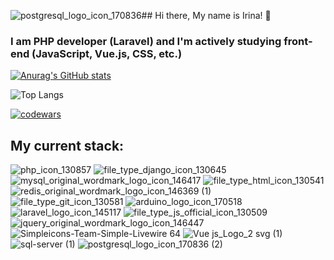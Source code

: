 ![postgresql_logo_icon_170836](https://github.com/XenoProxy/XenoProxy/assets/44860152/c0c66175-3ac8-4934-a66a-82158415a47d)## Hi there, My name is Irina! 👋

### I am PHP developer (Laravel) and I'm actively studying front-end (JavaScript, Vue.js, CSS, etc.)




[![Anurag's GitHub stats](https://github-readme-stats.vercel.app/api?username=xenoproxy&theme=radical&show_icons=true&hide=issues,contribs)](https://github.com/anuraghazra/github-readme-stats)

![Top Langs](https://github-readme-stats.vercel.app/api/top-langs/?username=xenoproxy&hide_progress=true)

[![codewars](https://www.codewars.com/users/XenoProxy/badges/large)](https://www.codewars.com/users/XenoProxy)   


## My current stack:</br>

![php_icon_130857](https://user-images.githubusercontent.com/44860152/212623094-0855507b-82dd-4971-b2d1-f26fa8d57e45.png)
![file_type_django_icon_130645](https://user-images.githubusercontent.com/44860152/212623095-a9573b47-e133-4eb0-b099-3b7e1b57fadd.png)
![mysql_original_wordmark_logo_icon_146417](https://user-images.githubusercontent.com/44860152/212623331-e4308e49-43a4-48fa-9d3d-41a21738956f.png)
![file_type_html_icon_130541](https://user-images.githubusercontent.com/44860152/212623333-7fcaa6f2-11db-4fd8-859b-483cdc500042.png)
![redis_original_wordmark_logo_icon_146369 (1)](https://user-images.githubusercontent.com/44860152/212624349-10271041-65be-43ac-b135-4236d1b205cd.png)
![file_type_git_icon_130581](https://user-images.githubusercontent.com/44860152/212624351-33db2df4-b8ad-4eaf-889f-fb43deaa1870.png)
![arduino_logo_icon_170518](https://user-images.githubusercontent.com/44860152/212624645-8e0b8389-e97e-471a-8114-d22016432a25.png)
![laravel_logo_icon_145117](https://github.com/XenoProxy/XenoProxy/assets/44860152/eed6525b-430e-405d-8b6c-a55827d3cd1f)
![file_type_js_official_icon_130509](https://github.com/XenoProxy/XenoProxy/assets/44860152/048b2262-1fad-4ecf-9c2d-72c5cb6cf9dc)
![jquery_original_wordmark_logo_icon_146447](https://github.com/XenoProxy/XenoProxy/assets/44860152/b44fd717-a1c0-42b5-bcd1-b6f3bf75b273)
![Simpleicons-Team-Simple-Livewire 64](https://github.com/XenoProxy/XenoProxy/assets/44860152/8ffa8599-9cd5-4010-8902-65425ff4cce5)
![Vue js_Logo_2 svg (1)](https://github.com/XenoProxy/XenoProxy/assets/44860152/6ab31d54-25ab-4a0a-831a-f91f69183f6e)
![sql-server (1)](https://github.com/XenoProxy/XenoProxy/assets/44860152/f3fed209-f3bf-4e64-b353-c5bbe917b5c6)
![postgresql_logo_icon_170836 (2)](https://github.com/XenoProxy/XenoProxy/assets/44860152/ff517a4a-8ae2-4d97-a39f-212009fbd96c)









<!--
**XenoProxy/XenoProxy** is a ✨ _special_ ✨ repository because its `README.md` (this file) appears on your GitHub profile.

Here are some ideas to get you started:

- 🔭 I’m currently working on ...
- 🌱 I’m currently learning ...
- 👯 I’m looking to collaborate on ...
- 🤔 I’m looking for help with ...
- 💬 Ask me about ...
- 📫 How to reach me: ...
- 😄 Pronouns: ...
- ⚡ Fun fact: ...
-->
